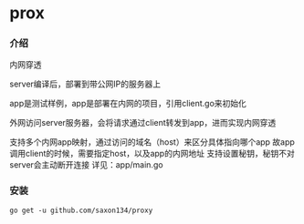 # prox

### 介绍

内网穿透

server编译后，部署到带公网IP的服务器上

app是测试样例，app是部署在内网的项目，引用client.go来初始化

外网访问server服务器，会将请求通过client转发到app，进而实现内网穿透

支持多个内网app映射，通过访问的域名（host）来区分具体指向哪个app
故app调用client的时候，需要指定host，以及app的内网地址
支持设置秘钥，秘钥不对server会主动断开连接
详见：app/main.go


### 安装
```
go get -u github.com/saxon134/proxy

```
